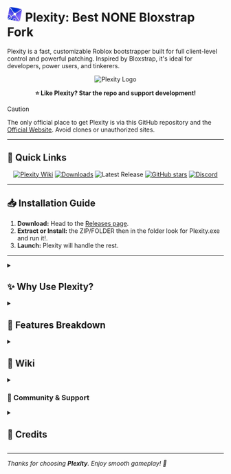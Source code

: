 <h1>
  <img src="https://github.com/KloBraticc/Plexity/blob/main/Images/plexityv2.png" width="35" height="35"> Plexity: Best NONE Bloxstrap Fork
</h1>

Plexity is a fast, customizable Roblox bootstrapper built for full client-level control and powerful patching. Inspired by Bloxstrap, it's ideal for developers, power users, and tinkerers.

<p align="center">
  <img src="https://github.com/KloBraticc/PlexityWeb/blob/main/assets/Icon.png" alt="Plexity Logo" height="200">
</p>

<p align="center"><strong>⭐ Like Plexity? Star the repo and support development!</strong></p>

> [!CAUTION]
> The only official place to get Plexity is via this GitHub repository and the [Official Website](https://plexity.netlify.app). Avoid clones or unauthorized sites.

---

<h2>🚀 Quick Links</h2>

<div align="center">

[![Plexity Wiki](https://img.shields.io/badge/Plexity-Wiki-purple)](https://plexitywiki.netlify.app)
[![Downloads](https://img.shields.io/github/downloads/KloBraticc/Plexity/total?color=2c2f7c&label=Downloads&logo=cloudsmith&logoColor=white)](https://github.com/KloBraticc/Plexity/releases)
![Latest Release](https://img.shields.io/github/release/KloBraticc/Plexity.svg)
[![GitHub stars](https://img.shields.io/github/stars/KloBraticc/Plexity?style=social)](https://github.com/KloBraticc/Plexity/stargazers)
[![Discord](https://img.shields.io/discord/1388222191937523762?label=Discord&color=5865F2&logo=discord&logoColor=white)](https://discord.gg/XmqFgxwAhd)

</div>

---

## 📥 Installation Guide

1. **Download:** Head to the [Releases page](https://github.com//Plexity/releases).
2. **Extract or Install:** the ZIP/FOLDER then in the folder look for Plexity.exe and run it!.
3. **Launch:** Plexity will handle the rest.

---

<details>
  <summary><h2>✨ Why Use Plexity?</h2></summary>

- ⚡ **Faster Boot Times** – Slim, optimized launcher core.
- 🧩 **Patching System** – Inject custom logic into the client.
- 🛡 **Safe & Non-Invasive** – Leaves your Roblox install untouched.
- 🖥️ **CLI + GUI** – Choose the interface that fits your workflow.
- 🧪 **Developer Tools** – Dev mode, verbose logs, patch logs, and more.
- 🚫 **Update Control** – Skip forced updates when needed.
- 🛠 **API Switcher** – Modify the API install branch on launch.

</details>

<details>
  <summary><h2>🧩 Features Breakdown</h2></summary>

<h3>🔌 Integrations</h3>

- **Display Resolution** – Change your display resolution, use stretch res, and more.
- **Plugins** – Install or create your own plugins to enhance Plexity/Roblox.
- **Multi-Instance Support** – Open multiple Roblox clients with ease.
- **Log Generator** – Export logs for debugging or support.
- **Keep Plexity Open** – Option to prevent Plexity from closing when Roblox launches.
- **Advanced Debug** – View detailed debug logs while using the launcher.
- **Tweaks Page** – Access over 50+ PC tweaks to optimize your system.
- **CDN/Fallback Logic** – Automatically repairs broken updates.

---

<h3>🧠 Smart Utilities</h3>

- **Patch Queue System** – Apply multiple patches at once.
- **Memory Clean Mode** – Reduce RAM usage by cleaning temp logs.
- **Memory Optimizer** – Auto-optimizes Plexity during high memory usage.
- **Config Snapshots** – Save and restore your full configuration.
- **Session Tracking** – Monitor when and how the client was launched.

---

<h3>⚙️ Bootstrap Control</h3>

- **API Selection** – Choose which API Plexity uses to install Roblox.
- **Pane UI Customization** – Customize the layout of the user interface.
- **Launch Delay** – Control when Roblox starts after Plexity launches.
- **Roblox Priority** – Adjust Roblox process priority to reduce performance bottlenecks.

---

<h3>🎨 UI & Theming</h3>

*Coming soon or under development.*

</details>

<details>
  <summary><h2>📘 Wiki</h2></summary>

  <div align="center">
    <h3>https://plexitywiki.netlify.app/</h3>
  </div>

---

**The official wiki for Plexity. The Plexity Wiki is for everything related to Plexity — a minimal, no-bloat alternative to Bloxstrap. It provides help and issues/problems tailored for users who want full control without the clutter. Whether you're just getting started or fine-tuning every detail, this wiki is your go-to resource for all things Plexity.**

</details>

<details>
  <summary><h3>🤝 Community & Support</h3></summary>

- 💬 **Join our Discord:** [Plexity Server](https://discord.gg/RrPVWUxZzA) for support, updates, and community chat.
- 🐞 **Bug Reports:** Use the [Reports](https://plexity.netlify.app/#report-bug).
- ⭐ **Star this repo:** Your support helps keep the project going.

</details>

<details>
  <summary><h2>🙌 Credits</h2></summary>

<h3>👨‍💻 Core Devs</h3>

- **[Bratic](https://guns.lol/braticishim)** – Creator/Owner
- **[Midka](https://guns.lol/midaskira)** – Co-Owner/FFlags
- **[Akhil](https://guns.lol/realakhil)** – FFlags
- **[Luci](https://github.com/Luc6i)** – UI

</details>

---

*Thanks for choosing **Plexity**. Enjoy smooth gameplay! 🚀*
